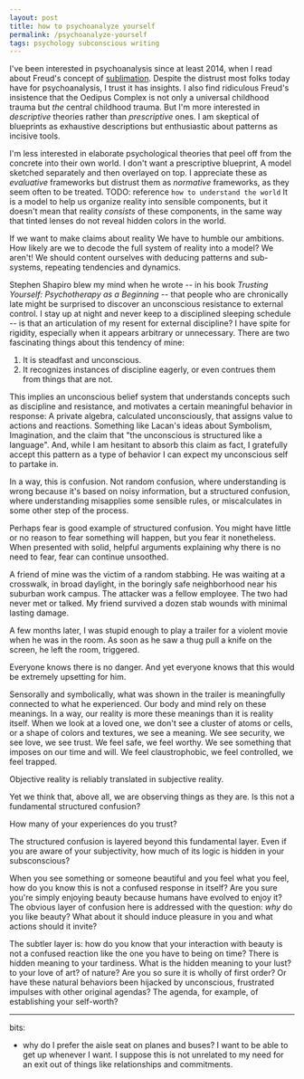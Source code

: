 ```yaml
---
layout: post
title: how to psychoanalyze yourself
permalink: /psychoanalyze-yourself
tags: psychology subconscious writing
---
```


I've been interested in psychoanalysis since at least 2014, when I read about Freud's concept of [sublimation](https://www.wikiwand.com/en/Sublimation_(psychology)).
Despite the distrust most folks today have for psychoanalysis, I trust it has insights.
I also find ridiculous Freud's insistence that the Oedipus Complex is not only a universal childhood trauma but _the_ central childhood trauma.
But I'm more interested in _descriptive_ theories rather than _prescriptive_ ones.
I am skeptical of blueprints as exhaustive descriptions but enthusiastic about patterns as incisive tools.

I'm less interested in elaborate psychological theories that peel off from the concrete into their own world.
I don't want a prescriptive blueprint,
A model sketched separately and then overlayed on top.
I appreciate these as _evaluative_ frameworks but distrust them as _normative_ frameworks, as they seem often to be treated.
TODO: reference `how to understand the world`
It is a model to help us organize reality into sensible components,
but it doesn't mean that reality _consists_ of these components,
in the same way that tinted lenses do not reveal hidden colors in the world.

If we want to make claims about reality
We have to humble our ambitions.
How likely are we to decode the full system of reality into a model?
We aren't!
We should content ourselves with deducing patterns and sub-systems,
repeating tendencies and dynamics.

Stephen Shapiro blew my mind when he wrote -- in his book _Trusting Yourself: Psychotherapy as a Beginning_ -- that people who are chronically late might be surprised to discover an unconscious resistance to external control.
I stay up at night and never keep to a disciplined sleeping schedule -- is that an articulation of my resent for external discipline?
I have spite for rigidity, especially when it appears arbitrary or unnecessary.
There are two fascinating things about this tendency of mine:
1. It is steadfast and unconscious.
2. It recognizes instances of discipline eagerly, or even contrues them from things that are not.

This implies an unconscious belief system that understands concepts such as discipline and resistance,
and motivates a certain meaningful behavior in response:
A private algebra, calculated unconsciously, that assigns value to actions and reactions.
Something like Lacan's ideas about Symbolism, Imagination, and the claim that "the unconscious is structured like a language".
And, while I am hesitant to absorb this claim as fact, I gratefully accept this pattern as a type of behavior I can expect my unconscious self to partake in.

In a way, this is confusion.
Not random confusion, where understanding is wrong because it's based on noisy information,
but a structured confusion, where understanding misapplies some sensible rules, or miscalculates in some other step of the process.

Perhaps fear is good example of structured confusion.
You might have little or no reason to fear something will happen, but you fear it nonetheless.
When presented with solid, helpful arguments explaining why there is no need to fear, fear can continue unsoothed.

A friend of mine was the victim of a random stabbing.
He was waiting at a crosswalk, in broad daylight, in the boringly safe neighborhood near his suburban work campus.
The attacker was a fellow employee.
The two had never met or talked.
My friend survived a dozen stab wounds with minimal lasting damage.

A few months later, I was stupid enough to play a trailer for a violent movie when he was in the room.
As soon as he saw a thug pull a knife on the screen, he left the room, triggered.

Everyone knows there is no danger.
And yet everyone knows that this would be extremely upsetting for him.

Sensorally and symbolically, what was shown in the trailer is meaningfully connected to what he experienced.
Our body and mind rely on these meanings.
In a way, our reality is more these meanings than it is reality itself.
When we look at a loved one, we don't see a cluster of atoms or cells, or a shape of colors and textures, we see a meaning.
We see security, we see love, we see trust.
We feel safe, we feel worthy.
We see something that imposes on our time and will.
We feel claustrophobic, we feel controlled, we feel trapped.

Objective reality is reliably translated in subjective reality.

Yet we think that, above all, we are observing things as they are.
Is this not a fundamental structured confusion?

How many of your experiences do you trust?

The structured confusion is layered beyond this fundamental layer.
Even if you are aware of your subjectivity, how much of its logic is hidden in your subsconscious?

When you see something or someone beautiful and you feel what you feel,
how do you know this is not a confused response in itself?
Are you sure you're simply enjoying beauty because humans have evolved to enjoy it?
The obvious layer of confusion here is addressed with the question: _why_ do you like beauty?
What about it should induce pleasure in you and what actions should it invite?

The subtler layer is: how do you know that your interaction with beauty is not a confused reaction like the one you have to being on time?
There is hidden meaning to your tardiness.
What is the hidden meaning to your lust? to your love of art? of nature?
Are you so sure it is wholly of first order?
Or have these natural behaviors been hijacked by unconscious, frustrated impulses with other original agendas?
The agenda, for example, of establishing your self-worth?

---

bits:
- why do I prefer the aisle seat on planes and buses? I want to be able to get up whenever I want. I suppose this is not unrelated to my need for an exit out of things like relationships and commitments.
